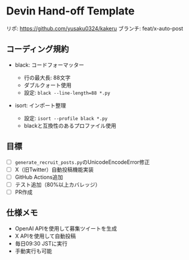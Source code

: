 # Devin Hand-off Template
リポ: https://github.com/yusaku0324/kakeru
ブランチ: feat/x-auto-post

## コーディング規約
- black: コードフォーマッター
  - 行の最大長: 88文字
  - ダブルクォート使用
  - 設定: `black --line-length=88 *.py`

- isort: インポート整理
  - 設定: `isort --profile black *.py`
  - blackと互換性のあるプロファイル使用

## 目標
- [ ] `generate_recruit_posts.py`のUnicodeEncodeError修正
- [ ] X（旧Twitter）自動投稿機能実装
- [ ] GitHub Actions追加
- [ ] テスト追加（80%以上カバレッジ）
- [ ] PR作成

## 仕様メモ
- OpenAI APIを使用して募集ツイートを生成
- X APIを使用して自動投稿
- 毎日09:30 JSTに実行
- 手動実行も可能
